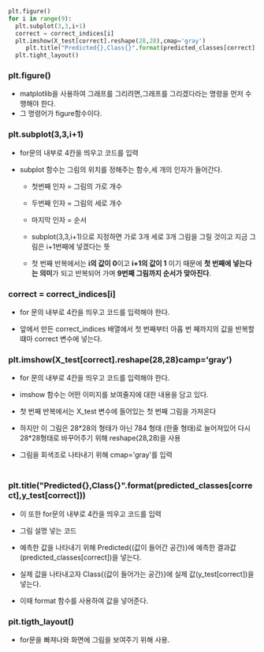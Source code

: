 ```python
plt.figure()
for i in range(9):
  plt.subplot(3,3,i+1)
  correct = correct_indices[i]
  plt.imshow(X_test[correct].reshape(28,28),cmap='gray')
     plt.title("Predicted{},Class{}".format(predicted_classes[correct],y_test[correct]))
  plt.tight_layout()
```
### plt.figure()
- matplotlib을 사용하여 그래프를 그리려면,그래프를 그리겠다라는 명령을 먼저 수행해야 한다.
- 그 명령어가 figure함수이다.

### plt.subplot(3,3,i+1)
- for문의 내부로 4칸을 띄우고 코드를 입력

- subplot 함수는 그림의 위치를 정해주는 함수,세 개의 인자가 들어간다.
	- 첫번째 인자 = 그림의 가로 개수
	- 두번째 인자 = 그림의 세로 개수
	- 마지막 인자 = 순서

	- subplot(3,3,i+1)으로 지정하면 가로 3개 세로 3개 그림을 그릴 것이고 지금 그림은 i+1번째에 넣겠다는 뜻

	- 첫 번째 반복에서는 **i의 값이 0**이고 **i+1의 값이 1** 이기 때문에 **첫 번째에 넣는다는 의미**가 되고 반복되어 가며 **9번째 그림까지 순서가 맞아진다**.

### correct = correct_indices\[i]
- for 문의 내부로 4칸을 띄우고 코드를 입력해야 한다.

- 앞에서 만든 correct_indices 배열에서 첫 번째부터 아홉 번 째까지의 값을 반복할 떄마 correct 변수에 넣는다.

### plt.imshow(X_test\[correct].reshape(28,28)camp='gray')
- for 문의 내부로 4칸을 띄우고 코드를 입력해야 한다.

- imshow 함수는 어떤 이미지를 보여줄지에 대한 내용을 담고 있다.

- 첫 번째 반복에서는 X_test 변수에 들어있는 첫 번째 그림을 가져온다

- 하지만 이 그림은 28\*28의 형태가 아닌 784 형태 (한줄 형태)로 늘어져있어 다시 28\*28형태로 바꾸어주기 위해 reshape(28,28)을 사용

- 그림을 회색조로 나타내기 위해 cmap='gray'를 입력
###   plt.title("Predicted{},Class{}".format(predicted_classes\[correct],y_test\[correct]))
- 이 또한 for문의 내부로 4칸을 띄우고 코드를 입력

- 그림 설명 넣는 코드

- 예측한 값을 나타내기 위해 Predicted{(값이 들어간 공간)}에 예측한 결과값(predicted_classes\[correct])을 넣는다.

- 실제 값을 나타내고자 Class{(값이 들어가는 공간)}에 실제 값(y_test\[correct])을 넣는다.

- 이때 format 함수를 사용하여 값을 넣어준다.
### pit.tigth_layout()
- for문을 빠져나와 화면에 그림을 보여주기 위해 사용.
